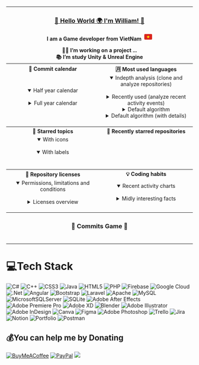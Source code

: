 <table>
<tr>
  <th colspan="2" align="center">
    <h3><a href="https://www.facebook.com/William.2418/">🧩 Hello World 🌍 I'm William! 👋 </a></h3>
    <p>I am a Game developer from VietNam <img width="21px" src="/assets/id-flag.png" style="margin-left:4px"/></p>
    <a>
      👨‍💻 I’m working on a project ...</br>
      📚 I’m study Unity & Unreal Engine
    </a>
  </th>
</tr>

<tr>
  <th align="center">📅 Commit calendar</th>
  <th align="center">🈷️ Most used languages</th>
</tr>

<tr>
  <td align="center"> 
  <details open><summary>Half year calendar</summary><img alt="" width="400" src="https://raw.githubusercontent.com/Long18/Long18/main/metrics.plugin.isocalendar.svg" alt=""></img></details>
    <details><summary>Full year calendar</summary><img alt="" width="400" src="https://raw.githubusercontent.com/Long18/Long18/main/metrics.plugin.isocalendar.fullyear.svg" alt=""></img></details>
    <img width="900" height="1" alt="">
  </td>
    <td  align="center">
    <details open><summary>Indepth analysis (clone and analyze repositories)</summary><img alt="" width="400" src="https://raw.githubusercontent.com/Long18/Long18/main/metrics.plugin.languages.indepth.svg" alt=""></img></details>
    <details><summary>Recently used (analyze recent activity events)</summary><img alt="" width="400" src="https://raw.githubusercontent.com/Long18/Long18/main/metrics.plugin.languages.recent.svg" alt=""></img></details>
    <details><summary>Default algorithm</summary><img alt="" width="400" src="https://raw.githubusercontent.com/Long18/Long18/main/metrics.plugin.languages.svg" alt=""></img></details>
    <details><summary>Default algorithm (with details)</summary><img alt="" width="400" src="https://raw.githubusercontent.com/Long18/Long18/main/metrics.plugin.languages.details.svg" alt=""></img></details>
    <img width="900" height="1" alt="">
  </td>
</tr>

<!-- <tr>
  <th colspan="2" align="center">
    <h3><a> 🌍 Socials </a></h3>
    <div>[![Facebook](https://img.shields.io/badge/Facebook-%231877F2.svg?logo=Facebook&logoColor=white)](https://facebook.com/William.2418)<br>
    [![Instagram](https://img.shields.io/badge/Instagram-%23E4405F.svg?logo=Instagram&logoColor=white)](https://instagram.com/willlee.18)<br>
    [![LinkedIn](https://img.shields.io/badge/LinkedIn-%230077B5.svg?logo=linkedin&logoColor=white)](https://linkedin.com/in/william186)<br>
    [![Stack Overflow](https://img.shields.io/badge/-Stackoverflow-FE7A16?logo=stack-overflow&logoColor=white)](https://stackoverflow.com/users/12710932)<br>
    [![Twitter](https://img.shields.io/badge/Twitter-%231DA1F2.svg?logo=Twitter&logoColor=white)](https://twitter.com/willlee186) <br>
    [![YouTube](https://img.shields.io/badge/YouTube-%23FF0000.svg?logo=YouTube&logoColor=white)](https://youtube.com/c/William18)</div>

  </th>
</tr> -->

<tr>
  <th><a>📌 Starred topics</a></th>
  <th><a>🌟 Recently starred repositories</a></th>
</tr>

<tr>
  <td  align="center">
    <details open><summary>With icons</summary><img alt="" width="400" src="https://raw.githubusercontent.com/Long18/Long18/main/metrics.plugin.topics.icons.svg" alt=""></img></details>
    <details open><summary>With labels</summary><img alt="" width="400" src="https://raw.githubusercontent.com/Long18/Long18/main/metrics.plugin.topics.svg" alt=""></img></details>
    <img width="900" height="1" alt="">
  </td>
  <td  align="center">
    <img alt="" width="400" src="https://raw.githubusercontent.com/Long18/Long18/main/metrics.plugin.stars.svg" alt=""></img>
    <img width="900" height="1" alt="">
  </td>
</tr>

<tr>
  <th><a>📜 Repository licenses</a></th>
  <th><a>💡 Coding habits</a></th>
</tr>

<tr>
  <td  align="center">
    <details open><summary>Permissions, limitations and conditions</summary><img alt="" width="400" src="https://raw.githubusercontent.com/Long18/Long18/main/metrics.plugin.licenses.svg" alt=""></img></details>
    <details><summary>Licenses overview</summary><img alt="" width="400" src="https://raw.githubusercontent.com/Long18/Long18/main/metrics.plugin.licenses.ratio.svg" alt=""></img></details>
    <img width="900" height="1" alt="">
  </td>
    <td  align="center">
    <details open><summary>Recent activity charts</summary><img alt="" width="400" src="https://raw.githubusercontent.com/Long18/Long18/main/metrics.plugin.habits.charts.svg" alt=""></img></details>
    <details><summary>Midly interesting facts</summary><img alt="" width="400" src="https://raw.githubusercontent.com/Long18/Long18/main/metrics.plugin.habits.facts.svg" alt=""></img></details>
    <img width="900" height="1" alt="">
  </td>
</tr>

 
<tr>
  <th colspan="2" align="center">
    <h3><a>🌟 Commits Game 🌟</a></h3>
      <img alt="" width="800" src="https://raw.githubusercontent.com/Long18/Long18/output/github-contribution-grid-snake.svg" alt="Commits Game"></img>
  </th>
</tr>

</table>


# 💻Tech Stack

![C#](https://img.shields.io/badge/c%23-%23239120.svg?style=plastic&logo=c-sharp&logoColor=white) ![C++](https://img.shields.io/badge/c++-%2300599C.svg?style=plastic&logo=c%2B%2B&logoColor=white) ![CSS3](https://img.shields.io/badge/css3-%231572B6.svg?style=plastic&logo=css3&logoColor=white) ![Java](https://img.shields.io/badge/java-%23ED8B00.svg?style=plastic&logo=java&logoColor=white) ![HTML5](https://img.shields.io/badge/html5-%23E34F26.svg?style=plastic&logo=html5&logoColor=white) ![PHP](https://img.shields.io/badge/php-%23777BB4.svg?style=plastic&logo=php&logoColor=white) ![Firebase](https://img.shields.io/badge/firebase-%23039BE5.svg?style=plastic&logo=firebase) ![Google Cloud](https://img.shields.io/badge/Google%20Cloud-%234285F4.svg?style=plastic&logo=google-cloud&logoColor=white) ![.Net](https://img.shields.io/badge/.NET-5C2D91?style=plastic&logo=.net&logoColor=white) ![Angular](https://img.shields.io/badge/angular-%23DD0031.svg?style=plastic&logo=angular&logoColor=white) ![Bootstrap](https://img.shields.io/badge/bootstrap-%23563D7C.svg?style=plastic&logo=bootstrap&logoColor=white) ![Laravel](https://img.shields.io/badge/laravel-%23FF2D20.svg?style=plastic&logo=laravel&logoColor=white) ![Apache](https://img.shields.io/badge/apache-%23D42029.svg?style=plastic&logo=apache&logoColor=white) ![MySQL](https://img.shields.io/badge/mysql-%2300f.svg?style=plastic&logo=mysql&logoColor=white) ![MicrosoftSQLServer](https://img.shields.io/badge/Microsoft%20SQL%20Sever-CC2927?style=plastic&logo=microsoft%20sql%20server&logoColor=white) ![SQLite](https://img.shields.io/badge/sqlite-%2307405e.svg?style=plastic&logo=sqlite&logoColor=white) ![Adobe After Effects](https://img.shields.io/badge/Adobe%20After%20Effects-9999FF.svg?style=plastic&logo=Adobe%20After%20Effects&logoColor=white) ![Adobe Premiere Pro](https://img.shields.io/badge/Adobe%20Premiere%20Pro-9999FF.svg?style=plastic&logo=Adobe%20Premiere%20Pro&logoColor=white) ![Adobe XD](https://img.shields.io/badge/Adobe%20XD-470137?style=plastic&logo=Adobe%20XD&logoColor=#FF61F6) ![Blender](https://img.shields.io/badge/blender-%23F5792A.svg?style=plastic&logo=blender&logoColor=white) ![Adobe Illustrator](https://img.shields.io/badge/adobeillustrator-%23FF9A00.svg?style=plastic&logo=adobeillustrator&logoColor=white) ![Adobe InDesign](https://img.shields.io/badge/Adobe%20InDesign-49021F?style=plastic&logo=adobeindesign&logoColor=white) ![Canva](https://img.shields.io/badge/Canva-%2300C4CC.svg?style=plastic&logo=Canva&logoColor=white) ![Figma](https://img.shields.io/badge/figma-%23F24E1E.svg?style=plastic&logo=figma&logoColor=white) ![Adobe Photoshop](https://img.shields.io/badge/adobephotoshop-%2331A8FF.svg?style=plastic&logo=adobephotoshop&logoColor=white) ![Trello](https://img.shields.io/badge/Trello-%23026AA7.svg?style=plastic&logo=Trello&logoColor=white) ![Jira](https://img.shields.io/badge/jira-%230A0FFF.svg?style=plastic&logo=jira&logoColor=white) ![Notion](https://img.shields.io/badge/Notion-%23000000.svg?style=plastic&logo=notion&logoColor=white) ![Portfolio](https://img.shields.io/badge/Portfolio-%23000000.svg?style=plastic&logo=firefox&logoColor=#FF7139) ![Postman](https://img.shields.io/badge/Postman-FF6C37?style=plastic&logo=postman&logoColor=white)


## 💰You can help me by Donating

[![BuyMeACoffee](https://img.shields.io/badge/Buy%20Me%20a%20Coffee-ffdd00?style=for-the-badge&logo=buy-me-a-coffee&logoColor=black)](https://buymeacoffee.com/Williamm) &#09; [![PayPal](https://img.shields.io/badge/PayPal-00457C?style=for-the-badge&logo=paypal&logoColor=white)](https://paypal.me/longg18) &#09; [![](https://visitcount.itsvg.in/api?id=Long18&icon=6&color=4)](https://visitcount.itsvg.in)